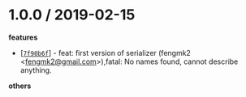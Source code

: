 
1.0.0 / 2019-02-15
==================

**features**
  * [[`7f90b6f`](http://github.com/eggjs/egg-serializer/commit/7f90b6f753e8caffa4d65486b63b72ea548ca7fb)] - feat: first version of serializer (fengmk2 <<fengmk2@gmail.com>>),fatal: No names found, cannot describe anything.

**others**

